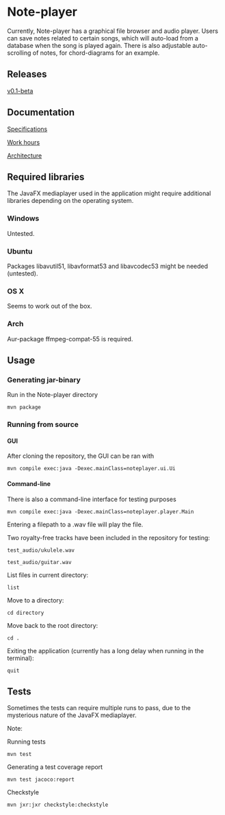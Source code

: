 # Note-player

Currently, Note-player has a graphical file browser and audio player. Users can save notes related to certain songs, which will auto-load from a database when the song is played again. There is also adjustable auto-scrolling of notes, for chord-diagrams for an example.

## Releases

[v0.1-beta](https://github.com/Teo44/ot-harjoitustyo/releases/tag/v0.1.-beta)

## Documentation

[Specifications](https://github.com/Teo44/ot-harjoitustyo/blob/master/documentation/specifications.md)

[Work hours](https://github.com/Teo44/ot-harjoitusotyo/blob/master/documentation/work_hours.md)

[Architecture](https://github.com/Teo44/ot-harjoitustyo/blob/master/documentation/architecture.md)

## Required libraries

The JavaFX mediaplayer used in the application might require additional libraries depending on the operating system. 

### Windows

Untested.

### Ubuntu

Packages libavutil51, libavformat53 and libavcodec53 might be needed (untested). 

### OS X

Seems to work out of the box.

### Arch

Aur-package ffmpeg-compat-55 is required.



## Usage

### Generating jar-binary

Run in the Note-player directory
```
mvn package
```

### Running from source

#### GUI

After cloning the repository, the GUI can be ran with
```
mvn compile exec:java -Dexec.mainClass=noteplayer.ui.Ui
```

#### Command-line

There is also a command-line interface for testing purposes
```
mvn compile exec:java -Dexec.mainClass=noteplayer.player.Main
```

Entering a filepath to a .wav file will play the file.

Two royalty-free tracks have been included in the repository for testing:

```
test_audio/ukulele.wav

test_audio/guitar.wav
```

List files in current directory:
```
list
```
Move to a directory:
```
cd directory
```

Move back to the root directory:
```
cd .
```

Exiting the application (currently has a long delay when running in the terminal):

```
quit
```

## Tests

Sometimes the tests can require multiple runs to pass, due to the mysterious nature of the JavaFX mediaplayer.

Note: 

Running tests

```
mvn test
```

Generating a test coverage report

```
mvn test jacoco:report
```

Checkstyle
```
mvn jxr:jxr checkstyle:checkstyle
```
